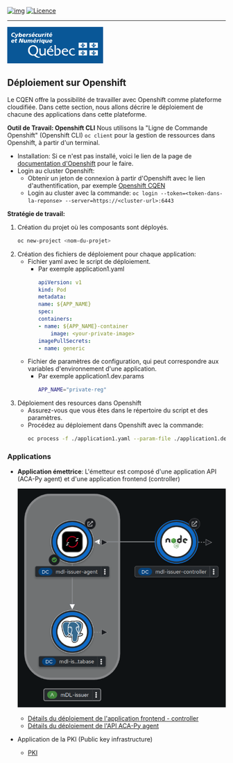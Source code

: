 [![img](https://img.shields.io/badge/Cycle%20de%20Vie-Phase%20d%C3%A9couverte-339999)](https://www.quebec.ca/gouv/politiques-orientations/vitrine-numeriqc/accompagnement-des-organismes-publics/demarche-conception-services-numeriques)
[![Licence](https://img.shields.io/badge/Licence-LiLiQ--R-blue)](LICENCE)

---

<div>
    <img src="https://github.com/CQEN-QDCE/.github/blob/main/images/mcn.png" />
</div>

## Déploiement sur Openshift

Le CQEN offre la possibilité de travailler avec Openshift comme plateforme cloudifiée. Dans cette section, nous allons décrire le déploiement de chacune des applications dans cette plateforme.

**Outil de Travail: Openshift CLI**
Nous utilisons la "Ligne de Commande Openshift" (Openshift CLI) `oc client` pour la gestion de ressources dans Openshift, à partir d'un terminal. 
- Installation: Si ce n'est pas installé, voici le lien de la page de [documentation d'Openshift](https://docs.openshift.com/container-platform/4.17/cli_reference/openshift_cli/getting-started-cli.html#installing-openshift-cli) pour le faire.
- Login au cluster Openshift:
  - Obtenir un jeton de connexion à partir d'Openshift avec le lien d'authentification, par exemple [Openshift CQEN](https://oauth-openshift.apps.exp.openshift.cqen.ca/oauth/token/display)
  - Login au cluster avec la commande:
    `oc login --token=<token-dans-la-reponse> --server=https://<cluster-url>:6443 `

**Stratégie de travail:**
1. Création du projet où les composants sont déployés.    
    ```bash
    oc new-project <nom-du-projet>
    ```
2. Création des fichiers de déploiement pour chaque application:
    - Fichier yaml avec le script de déploiement.
      - Par exemple application1.yaml
        ```yaml
        apiVersion: v1
        kind: Pod
        metadata:
        name: ${APP_NAME}
        spec:
        containers:
        - name: ${APP_NAME}-container
            image: <your-private-image>
        imagePullSecrets:
        - name: generic
        ```
    - Fichier de paramètres de configuration, qui peut correspondre aux variables d'environnement d'une application.
      - Par exemple application1.dev.params
        ```bash
        APP_NAME="private-reg"
        ```
3. Déploiement des resources dans Openshift
    - Assurez-vous que vous êtes dans le répertoire du script et des paramètres.
    - Procédez au déploiement dans Openshift avec la commande:
        ```bash
        oc process -f ./application1.yaml --param-file ./application1.dev.params  | oc apply -f -
        ```

### Applications

- **Application émettrice**: L'émetteur est composé d'une application API (ACA-Py agent) et d'une application frontend (controller)
    
    ![Émetteur](./../documentation/img/emetteur_app_openshift.png)

  - [Détails du déploiement de l'application frontend - controller](./templates/mdl-issuer-frontend/README.md)
  - [Détails du déploiement de l'API ACA-Py agent](./templates/aca-py-oid4vci/README.md)
  
- Application de la PKI (Public key infrastructure)
  - [PKI](./templates/pki/README.md)

